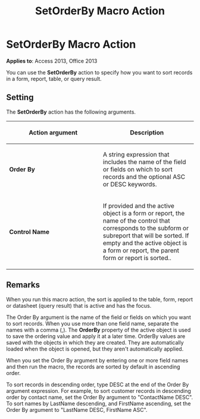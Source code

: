 ﻿---
title: SetOrderBy Macro Action
TOCTitle: SetOrderBy Macro Action
ms:assetid: 78f65ce9-b56f-f476-3bd6-f3307bc22a08
ms:mtpsurl: https://msdn.microsoft.com/library/Ff196152(v=office.15)
ms:contentKeyID: 48545765
ms.date: 09/18/2015
mtps_version: v=office.15
f1_keywords:
- vbaac10.chm98639
f1_categories:
- Office.Version=v15
---

# SetOrderBy Macro Action


**Applies to**: Access 2013, Office 2013

You can use the **SetOrderBy** action to specify how you want to sort records in a form, report, table, or query result.

## Setting

The **SetOrderBy** action has the following arguments.

<table>
<colgroup>
<col style="width: 50%" />
<col style="width: 50%" />
</colgroup>
<thead>
<tr class="header">
<th><p>Action argument</p></th>
<th><p>Description</p></th>
</tr>
</thead>
<tbody>
<tr class="odd">
<td><p><strong>Order By</strong></p></td>
<td><p>A string expression that includes the name of the field or fields on which to sort records and the optional ASC or DESC keywords.</p></td>
</tr>
<tr class="even">
<td><p><strong>Control Name</strong></p></td>
<td><p>If provided and the active object is a form or report, the name of the control that corresponds to the subform or subreport that will be sorted. If empty and the active object is a form or report, the parent form or report is sorted..</p></td>
</tr>
</tbody>
</table>


## Remarks

When you run this macro action, the sort is applied to the table, form, report or datasheet (query result) that is active and has the focus.

The Order By argument is the name of the field or fields on which you want to sort records. When you use more than one field name, separate the names with a comma (,). The **OrderBy** property of the active object is used to save the ordering value and apply it at a later time. OrderBy values are saved with the objects in which they are created. They are automatically loaded when the object is opened, but they aren't automatically applied.

When you set the Order By argument by entering one or more field names and then run the macro, the records are sorted by default in ascending order.

To sort records in descending order, type DESC at the end of the Order By argument expression. For example, to sort customer records in descending order by contact name, set the Order By argument to "ContactName DESC". To sort names by LastName descending, and FirstName ascending, set the Order By argument to "LastName DESC, FirstName ASC".

